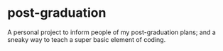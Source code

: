 # post-graduation
A personal project to inform people of my post-graduation plans; and a sneaky way to teach a super basic element of coding.